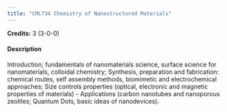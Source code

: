 ```yaml
---
title: "CML734 Chemistry of Nanostructured Materials"
---
```

**Credits:** 3 (3-0-0)

#### Description
Introduction; fundamentals of nanomaterials science, surface science for nanomaterials, colloidal chemistry; Synthesis, preparation and fabrication: chemical routes, self assembly methods, biomimetic and electrochemical approaches; Size controls properties (optical, electronic and magnetic properties of materials) - Applications (carbon nanotubes and nanoporous zeolites; Quantum Dots, basic ideas of nanodevices).